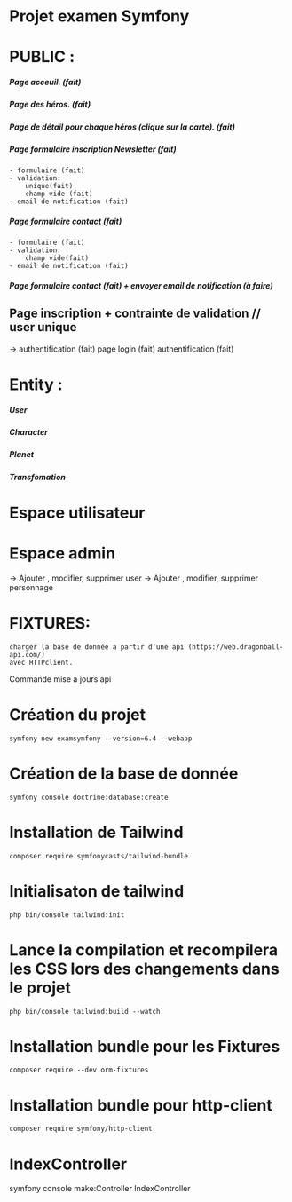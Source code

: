 # Projet examen Symfony

# PUBLIC :
##### Page acceuil. (fait)
##### Page des héros. (fait)

##### Page de détail pour chaque héros (clique sur la carte). (fait)

##### Page formulaire inscription Newsletter (fait)

    - formulaire (fait)
    - validation: 
        unique(fait) 
        champ vide (fait)
    - email de notification (fait)

##### Page formulaire contact (fait)

    - formulaire (fait)
    - validation:         
        champ vide(fait)
    - email de notification (fait)

##### Page formulaire contact (fait) + envoyer email de notification (à faire)

## Page inscription + contrainte de validation // user unique

->  authentification (fait)
    page login (fait)
    authentification (fait)

# Entity :

##### User

##### Character

##### Planet

##### Transfomation

# Espace utilisateur

# Espace admin

-> Ajouter , modifier, supprimer user
-> Ajouter , modifier, supprimer personnage

# FIXTURES:
    charger la base de donnée a partir d'une api (https://web.dragonball-api.com/)
    avec HTTPclient.

Commande mise a jours api


# Création du projet
```
symfony new examsymfony --version=6.4 --webapp
```
# Création de la base de donnée
```
symfony console doctrine:database:create
```
# Installation de Tailwind
```
composer require symfonycasts/tailwind-bundle
```
# Initialisaton de tailwind
```
php bin/console tailwind:init
```
# Lance la compilation et recompilera les CSS lors des changements dans le projet
```
php bin/console tailwind:build --watch
```
# Installation bundle pour les Fixtures
```
composer require --dev orm-fixtures
```
# Installation bundle pour http-client
```
composer require symfony/http-client
```
# IndexController 
symfony console make:Controller IndexController